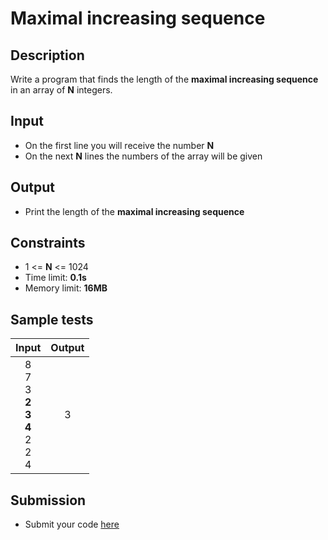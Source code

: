 # Maximal increasing sequence

## Description
Write a program that finds the length of the **maximal increasing sequence** in an array of **N** integers.

## Input
- On the first line you will receive the number **N**
- On the next **N** lines the numbers of the array will be given

## Output
- Print the length of the **maximal increasing sequence**

## Constraints
- 1 <= **N** <= 1024
- Time limit: **0.1s**
- Memory limit: **16MB**

## Sample tests

| Input                                         | Output |
|:---------------------------------------------:|:------:|
| 8<br>7<br>3<br>**2<br>3<br>4**<br>2<br>2<br>4 | 3      |

## Submission
- Submit your code [here](http://bgcoder.com/Contests/Compete/Index/315#4)
